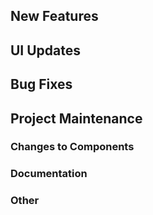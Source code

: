 ## New Features
<!-- "feat:" hide-prefix -->

## UI Updates
<!-- "UI:" hide-prefix -->

## Bug Fixes
<!-- "fix:" hide-prefix -->

## Project Maintenance
### Changes to Components
<!-- "component" -->

### Documentation
<!-- "doc:" hide-prefix -->

### Other
<!-- "rest commits" options="--grep="refactor:" --grep="chore:" --grep="build:" --grep="style"" -->

<!-- "rest commits" -->
